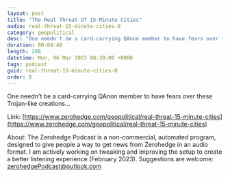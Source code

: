 ```yaml
---
layout: post
title: "The Real Threat Of 15-Minute Cities"
audio: real-threat-15-minute-cities-0
category: geopolitical
desc: "One needn't be a card-carrying QAnon member to have fears over these Trojan-like creations..."
duration: 00:04:48
length: 288
datetime: Mon, 06 Mar 2023 08:30:00 +0000
tags: podcast
guid: real-threat-15-minute-cities-0
order: 0
---
```

One needn't be a card-carrying QAnon member to have fears over these Trojan-like creations...

Link: [https://www.zerohedge.com/geopolitical/real-threat-15-minute-cities](https://www.zerohedge.com/geopolitical/real-threat-15-minute-cities)

About: The Zerohedge Podcast is a non-commercial, automated program, designed to give people a way to get news from Zerohedge in an audio format.  I am actively working on tweaking and improving the setup to create a better listening experience (February 2023).  Suggestions are welcome: [zerohedgePodcast@outlook.com](mailto:zerohedgePodcast@outlook.com)